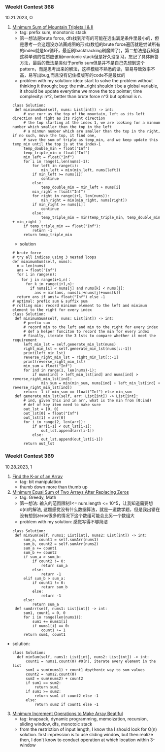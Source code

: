 
### Weeklt Contest 368
10.21.2023, O
1. [Minimum Sum of Mountain Triplets I & II](https://leetcode.com/problems/minimum-sum-of-mountain-triplets-i/description/)
   - tag: prefix sum, monotonic stack
   - 第一想法是brute force, dfs找到所有的可能在选出满足条件里最小的，但是思考一会这题没办法画成图的形式(数组的brute force遍历就是尝试所有的index就是for循环，最近刷backtracking刷魔障了)，第二想法是我知道这种单调的性质应该用montonic stack但是好久没复习，忘记了具体解答方法，最后的做法是类似于prefix sum但是并不是自己先想到这个pattern，而是思考出来的解法，这样模板不熟悉的话，容易导致效率不高，易写出bug,而且没有记住模版写的code不是最优的
   - problem with my solution: idea: start to solve the problem without thinking it through; bug: the min_right shouldn't be a global variable, it should be update everytime we move the top pointer; time complexity: n^2, better than brute force n^3 but optimal is n.
   ~~~
   class Solution:
    def minimumSum(self, nums: List[int]) -> int:
        # use curr as the top of the mountain, left as its left direction and right as its right direction
        # the top starting at the index 1, we are looking for a minmum number which smaller than the top in the left
        # a minmun number which are smaller than the top in the right, if no such, move the top, it find one,
        # save the sum of triple as temp_min, and we keep update this temp_min until the top is at the index-1
        temp_double_min = float("Inf")
        temp_triple_min = float("Inf")
        min_left = float("Inf")
        for i in range(1,len(nums)-1):
            for left in range(i):
                min_left = min(min_left, nums[left])
            if min_left >= nums[i]:
                continue
            else:
                temp_double_min = min_left + nums[i]
            min_right = float("Inf")
            for right in range(i+1, len(nums)):
                min_right = min(min_right, nums[right])
            if min_right >= nums[i]:
                continue
            else:
                temp_triple_min = min(temp_triple_min, temp_double_min + min_right )
        if temp_triple_min == float("Inf"): 
            return -1
        return temp_triple_min           
   ~~~
   - solution
   ~~~
   # brute force
   # try all indices using 3 nested loops
   def minimumSum(self, nums):
     n = len(nums)
     ans = float("Inf")
     for i in range(n):
       for j in range(i+1,n)：
         for k in range(j+1,n):
           if nums[i] < nums[j] and nums[k] < nums[j]:
             ans = min(ans, nums[i]+nums[j]+nums[k])
     return ans if ans!= float("Inf") else -1
   # optimal: prefix sum & suffix sum
   # rolling min: record minimum element to the left and minimum element to the right for every index
   class Solution:
    def minimumSum(self, nums: List[int]) -> int:
        # prefix sum
        # record min to the left and min to the right for every index
        # def a helper funciton to record the min for every index
        # finally, iterate the 3 lsts to compare whether it meet the requirement
        left_min_lst = self.generate_min_lst(nums)
        right_min_lst = self.generate_min_lst(nums[::-1])
        print(left_min_lst)
        reverse_right_min_lst = right_min_lst[::-1]
        print(reverse_right_min_lst)
        min_sum = float("Inf")
        for ind in range(1, len(nums)-1):
            if nums[ind] > left_min_lst[ind] and nums[ind] > reverse_right_min_lst[ind]:
                min_sum = min(min_sum, nums[ind] + left_min_lst[ind] + reverse_right_min_lst[ind])
        return -1 if min_sum == float("Inf") else min_sum
    def generate_min_lst(self, arr: List[int]) -> List[int]:
        # ind, given this ind in arr, what is the min from [0:ind)
        # def of key item need to make sure
        out_lst = [0, 0]
        out_lst[0] = float("Inf")
        out_lst[1] = arr[0]
        for i in range(2, len(arr)):
            if arr[i-1] < out_lst[i-1]:
                out_lst.append(arr[i-1])
            else:
                out_lst.append(out_lst[i-1])
        return out_lst
   ~~~


### Weeklt Contest 369
10.28.2023, 1
1. [Find the K-or of an Array](https://leetcode.com/contest/weekly-contest-369/problems/find-the-k-or-of-an-array/)
   - tag: bit manipulation
   - thumb down more than thumb up
2. [Minimum Equal Sum of Two Arrays After Replacing Zeros](https://leetcode.com/contest/weekly-contest-369/problems/minimum-equal-sum-of-two-arrays-after-replacing-zeros/)
   - tag: Greedy, Math
   - 第一想法: 输入的范围限制1<= num.length <= 10^5，让我知道需要想o(n)的解法, 这题感觉没有什么数据算法，就是一道数学题，但是我出错在没有想到zeros很多的情况下这个数组可能会比另一个数组大
   - problem with my solution: 感觉写得不够简洁
   ~~~
   class Solution:
    def minSum(self, nums1: List[int], nums2: List[int]) -> int:
        sum_a, count1 = self.sumArr(nums1)
        sum_b, count2 = self.sumArr(nums2)
        sum_a += count1
        sum_b += count2
        if sum_a > sum_b:
            if count2 != 0:
                return sum_a
            else:
                return -1 
        elif sum_b > sum_a:
            if count1 != 0:
                return sum_b
            else:
                return -1 
        else:
            return sum_a
    def sumArr(self, nums1: List[int]) -> int:
        sum1, count1 = 0, 0
        for i in range(len(nums1)):
            sum1 += nums1[i]
            if nums1[i] == 0:
                count1 += 1
        return sum1, count1
   ~~~
- solution:
  ~~~
  class Solution:
    def minSum(self, nums1: List[int], nums2: List[int]) -> int:
        count1 = nums1.count(0) #O(n), iterate every element in the list
        sum1 = sum(nums1) + count1 #pythonic way to sum values
        count2 = nums2.count(0)
        sum2 = sum(nums2) + count2
        if sum1 == sum2:
            return sum1
        if sum1 >= sum2:
            return sum1 if count2 else -1 
        else:
            return sum2 if count1 else -1
  ~~~

3. [Minimum Increment Operations to Make Array Beatiful](https://leetcode.com/contest/weekly-contest-369/problems/minimum-increment-operations-to-make-array-beautiful/)
   - tag: knapsack, dynamic programming, memoization, recursion, sliding window, dfs, monotoic stack
   - from the restriction of input length, I know tha I should look for O(n) solution. first impression is to use sliding window, but then realize then, I don't know to conduct operation at which location within 3-window
   
